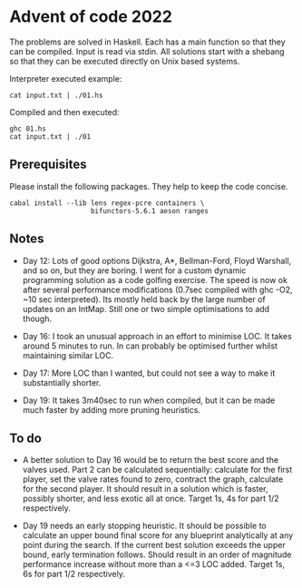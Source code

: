 # Advent of code 2022

The problems are solved in Haskell. Each has a main
function so that they can be compiled. Input is read
via stdin. All solutions start with a shebang so that
they can be executed directly on Unix based systems.

Interpreter executed example:
```
cat input.txt | ./01.hs
```

Compiled and then executed:
```
ghc 01.hs
cat input.txt | ./01
```

## Prerequisites

Please install the following packages. They help to
keep the code concise.
```
cabal install --lib lens regex-pcre containers \
                    bifunctors-5.6.1 aeson ranges
```

## Notes

* Day 12: Lots of good options Dijkstra, A*, Bellman-Ford,
Floyd Warshall, and so on, but they are boring. I went for
a custom dynamic programming solution as a code golfing
exercise. The speed is now ok after several performance
modifications (0.7sec compiled with ghc -O2, ~10 sec
interpreted). Its mostly held back by the large number
of updates on an IntMap. Still one or two simple
optimisations to add though.

* Day 16: I took an unusual approach in an effort to
minimise LOC. It takes around 5 minutes to run. In can
probably be optimised further whilst maintaining similar
LOC.

* Day 17: More LOC than I wanted, but could not see a way
to make it substantially shorter. 

* Day 19: It takes 3m40sec to run when compiled, but it
can be made much faster by adding more pruning heuristics.


## To do

* A better solution to Day 16 would be to return the best
score and the valves used. Part 2 can be calculated
sequentially: calculate for the first player, set the
valve rates found to zero, contract the graph, calculate
for the second player. It should result in a solution
which is faster, possibly shorter, and less exotic all
at once. Target 1s, 4s for part 1/2 respectively.

* Day 19 needs an early stopping heuristic. It should be
possible to calculate an upper bound final score for any
blueprint analytically at any point during the search.
If the current best solution exceeds the upper bound,
early termination follows. Should result in an order
of magnitude performance increase without more than a
<=3 LOC added. Target 1s, 6s for part 1/2 respectively.
